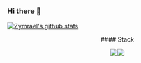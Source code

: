 ### Hi there 👋

[![Zymrael's github stats](https://github-readme-stats.vercel.app/api?username=Zymrael)](https://github.com/anuraghazra/github-readme-stats)

<div align="center">
#### Stack 
  
![](https://img.shields.io/badge/-PyTorch-white?style=plastic&logo=Pytorch&logoColor=orange&)![](https://img.shields.io/badge/-Julia-purple?style=plastic&logo=Julia&logoColor=green&) 

  </div>
